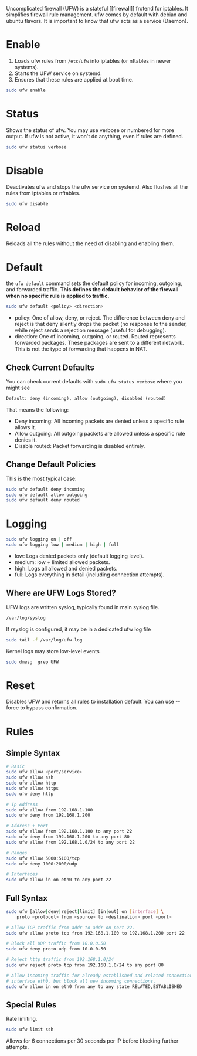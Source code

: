Uncomplicated firewall (UFW) is a stateful [[firewall]] frotend for iptables. It simplifies firewall rule management. ufw comes by default with debian and ubuntu flavors. It is important to know that ufw acts as a service (Daemon).

# Enable

1. Loads ufw rules from `/etc/ufw` into iptables (or nftables in newer systems).
2. Starts the UFW service on systemd.
3. Ensures that these rules are applied at boot time.

```sh
sudo ufw enable
```
# Status

Shows the status of ufw. You may use verbose or numbered for more output. If ufw is not active, it won't do anything, even if rules are defined.

```sh
sudo ufw status verbose
```

# Disable

Deactivates ufw and stops the ufw service on systemd. Also flushes all the rules from iptables or nftables.

```sh
sudo ufw disable
```

# Reload

Reloads all the rules without the need of disabling and enabling them.

# Default

the `ufw default` command sets the default policy for incoming, outgoing, and forwarded traffic. **This defines the default behavior of the firewall when no specific rule is applied to traffic.**

```sh
sudo ufw default <policy> <direction>
```

- policy: One of allow, deny, or reject.
	The difference between deny and reject is that deny silently drops the packet (no response to the sender, while reject sends a rejection message (useful for debugging).
- direction: One of incoming, outgoing, or routed.
	Routed represents forwarded packages. These packages are sent to a different network. This is not the type of forwarding that happens in NAT.

## Check Current Defaults

You can check current defaults with `sudo ufw status verbose` where you might see

```txt
Default: deny (incoming), allow (outgoing), disabled (routed)
```

That means the following:
- Deny incoming: All incoming packets are denied unless a specific rule allows it.
- Allow outgoing: All outgoing packets are allowed unless a specific rule denies it.
- Disable routed: Packet forwarding is disabled entirely.

## Change Default Policies

This is the most typical case:

```sh
sudo ufw default deny incoming
sudo ufw default allow outgoing
sudo ufw default deny routed
```

# Logging

```sh
sudo ufw logging on | off
sudo ufw logging low | medium | high | full 
```

- low: Logs denied packets only (default logging level).
- medium: low + limited allowed packets.
- high: Logs all allowed and denied packets.
- full: Logs everything in detail (including connection attempts).

## Where are UFW Logs Stored?

UFW logs are written syslog, typically found in main syslog file.

```txt
/var/log/syslog
```

If rsyslog is configured, it may be in a dedicated ufw log file

```sh
sudo tail -f /var/log/ufw.log
```

Kernel logs may store low-level events

```sh
sudo dmesg  grep UFW
```

# Reset

Disables UFW and returns all rules to installation default. You can use --force to  bypass confirmation.

# Rules

## Simple Syntax

```sh
# Basic
sudo ufw allow <port/service>
sudo ufw allow ssh
sudo ufw allow http
sudo ufw allow https
sudo ufw deny http

# Ip Address
sudo ufw allow from 192.168.1.100
sudo ufw deny from 192.168.1.200

# Address + Port 
sudo ufw allow from 192.168.1.100 to any port 22
sudo ufw deny from 192.168.1.200 to any port 80
sudo ufw allow from 192.168.1.0/24 to any port 22

# Ranges
sudo ufw allow 5000:5100/tcp
sudo ufw deny 1000:2000/udp

# Interfaces
sudo ufw allow in on eth0 to any port 22
```

## Full Syntax

```sh
sudo ufw [allow|deny|reject|limit] [in|out] on [interface] \
	proto <protocol> from <source> to <destination> port <port>

# Allow TCP traffic from addr to addr on port 22.
sudo ufw allow proto tcp from 192.168.1.100 to 192.168.1.200 port 22

# Block all UDP traffic from 10.0.0.50
sudo ufw deny proto udp from 10.0.0.50

# Reject http traffic from 192.168.1.0/24
sudo ufw reject proto tcp from 192.168.1.0/24 to any port 80

# Allow incoming traffic for already established and related connections on
# interface eth0, but block all new incoming connections.
sudo ufw allow in on eth0 from any to any state RELATED,ESTABLISHED

```

## Special Rules

Rate limiting.

```sh
sudo ufw limit ssh
```

Allows for 6 connections per 30 seconds per IP before blocking further attempts.